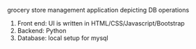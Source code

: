 grocery store management application depicting DB operations
1. Front end: UI is written in HTML/CSS/Javascript/Bootstrap
2. Backend: Python
3. Database: local setup for mysql